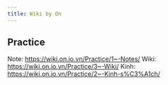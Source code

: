 ```yaml
---
title: Wiki by On
---
```

## Practice

Note: https://wiki.on.io.vn/Practice/1~-Notes/
Wiki: https://wiki.on.io.vn/Practice/3~-Wiki/
Kinh: https://wiki.on.io.vn/Practice/2~-Kinh-s%C3%A1ch/


